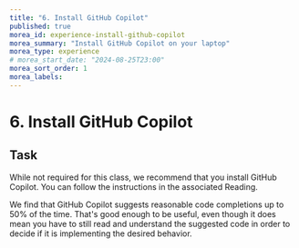```yaml
---
title: "6. Install GitHub Copilot"
published: true
morea_id: experience-install-github-copilot
morea_summary: "Install GitHub Copilot on your laptop"
morea_type: experience
# morea_start_date: "2024-08-25T23:00"
morea_sort_order: 1
morea_labels:
---
```


# 6. Install GitHub Copilot

## Task

While not required for this class, we recommend that you install GitHub Copilot. You can follow the instructions in the associated Reading.

We find that GitHub Copilot suggests reasonable code completions up to 50% of the time. That's good enough to be useful, even though it does mean you have to still read and understand the suggested code in order to decide if it is implementing the desired behavior.

